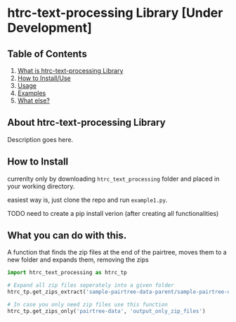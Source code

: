 # htrc-text-processing Library [Under Development]
## Table of Contents
1. [What is htrc-text-processing Library](#what-is)
2. [How to Install/Use](#install)
3. [Usage](#usage)
4. [Examples](#examples)
5. [What else?](#what-else)

## About htrc-text-processing Library<a name="what-is"></a>
Description goes here.

## How to  Install <a name="install"></a>

currenlty only by downloading `htrc_text_processing` folder and placed in your working directory.

easiest way is, just clone the repo and run `example1.py`.

TODO 
need to create a pip install verion (after creating all functionalities)  

## What you can do with this. <a name="usage"></a>

A function that finds the zip files at the end of the pairtree, moves them to a new folder and expands them, removing the zips

```python
import htrc_text_processing as htrc_tp 

# Expand all zip files seperately into a given folder
htrc_tp.get_zips_extract('sample-pairtree-data-parent/sample-pairtree-data', 'output_unziped_files') 

# In case you only need zip files use this function 
htrc_tp.get_zips_only('pairtree-data', 'output_only_zip_files') 
```

